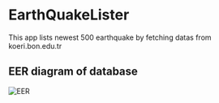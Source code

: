 # EarthQuakeLister
This app lists newest 500 earthquake by fetching datas from koeri.bon.edu.tr 
## EER diagram of database
![EER](readmeImages/EER.png)
